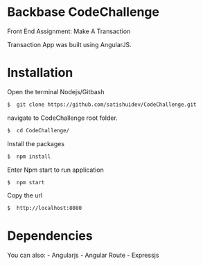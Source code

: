 # Backbase CodeChallenge
Front End Assignment: Make A Transaction

Transaction App was built using AngularJS.
# Installation
Open the terminal Nodejs/Gitbash
```sh
$  git clone https://github.com/satishuidev/CodeChallenge.git
```
navigate to CodeChallenge root folder.
```sh
$  cd CodeChallenge/
```
Install the packages
```sh
$  npm install
```
Enter Npm start to run application
```sh
$  npm start
```
Copy the url
```sh
$  http://localhost:8080
```

# Dependencies
You can also:
    - Angularjs
    - Angular Route 
    - Expressjs